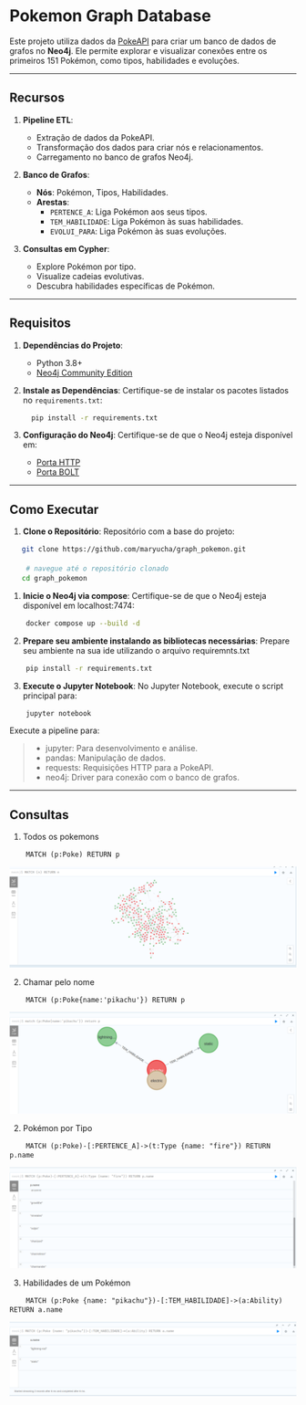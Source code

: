 # **Pokemon Graph Database**

Este projeto utiliza dados da [PokeAPI](https://pokeapi.co/) para criar um banco de dados de grafos no **Neo4j**. Ele permite explorar e visualizar conexões entre os primeiros 151 Pokémon, como tipos, habilidades e evoluções.

---

## **Recursos**

1. **Pipeline ETL**:
   - Extração de dados da PokeAPI.
   - Transformação dos dados para criar nós e relacionamentos.
   - Carregamento no banco de grafos Neo4j.
   
2. **Banco de Grafos**:
   - **Nós**: Pokémon, Tipos, Habilidades.
   - **Arestas**:
     - `PERTENCE_A`: Liga Pokémon aos seus tipos.
     - `TEM_HABILIDADE`: Liga Pokémon às suas habilidades.
     - `EVOLUI_PARA`: Liga Pokémon às suas evoluções.

3. **Consultas em Cypher**:
   - Explore Pokémon por tipo.
   - Visualize cadeias evolutivas.
   - Descubra habilidades específicas de Pokémon.

---

## **Requisitos**

1. **Dependências do Projeto**:
   - Python 3.8+
   - [Neo4j Community Edition](https://neo4j.com/download-center/)

2. **Instale as Dependências**:
   Certifique-se de instalar os pacotes listados no `requirements.txt`:
   
   ```bash
     pip install -r requirements.txt
   ```
3. **Configuração do Neo4j**:
    Certifique-se de que o Neo4j esteja disponível em:
   - [Porta HTTP](http://localhost:7474)
   - [Porta BOLT](http://localhost:7687)
---
## **Como Executar**

1. **Clone o Repositório**:
    Repositório com a base do projeto:

```bash
   git clone https://github.com/maryucha/graph_pokemon.git

    # navegue até o repositório clonado
   cd graph_pokemon
```
1. **Inicie o Neo4j via compose**:
    Certifique-se de que o Neo4j esteja disponível em localhost:7474:
```bash
    docker compose up --build -d
```
2. **Prepare seu ambiente instalando as bibliotecas necessárias**:
    Prepare seu ambiente na sua ide utilizando o arquivo requiremnts.txt
```bash
    pip install -r requirements.txt
```
3. **Execute o Jupyter Notebook**:
    No Jupyter Notebook, execute o script principal para:

```bash
    jupyter notebook
```
Execute a pipeline para:

 >   - jupyter: Para desenvolvimento e análise.
 >   - pandas: Manipulação de dados.
 >   - requests: Requisições HTTP para a PokeAPI.
 >   - neo4j: Driver para conexão com o banco de grafos.
---
## **Consultas**

1. Todos os pokemons
```cypher
    MATCH (p:Poke) RETURN p
```
![Grafo](screenshots/query_all.png)

2. Chamar pelo nome
```cypher
    MATCH (p:Poke{name:'pikachu'}) RETURN p
```
![Grafo](screenshots/query_p_name.png)

2. Pokémon por Tipo
```cypher
    MATCH (p:Poke)-[:PERTENCE_A]->(t:Type {name: "fire"}) RETURN p.name
```
![Grafo](screenshots/query_type_name.png)

3. Habilidades de um Pokémon
```cypher
    MATCH (p:Poke {name: "pikachu"})-[:TEM_HABILIDADE]->(a:Ability) RETURN a.name
```
![Grafo](screenshots/query_ability_type.png)
